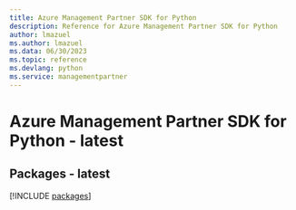 ```yaml
---
title: Azure Management Partner SDK for Python
description: Reference for Azure Management Partner SDK for Python
author: lmazuel
ms.author: lmazuel
ms.data: 06/30/2023
ms.topic: reference
ms.devlang: python
ms.service: managementpartner
---
```

# Azure Management Partner SDK for Python - latest
## Packages - latest
[!INCLUDE [packages](management-partner-index.md)]